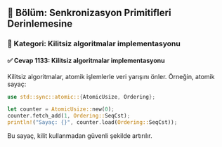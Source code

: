## 📘 Bölüm: Senkronizasyon Primitifleri Derinlemesine
### 🔹 Kategori: Kilitsiz algoritmalar implementasyonu
#### ✅ Cevap 1133: Kilitsiz algoritmalar implementasyonu

Kilitsiz algoritmalar, atomik işlemlerle veri yarışını önler. Örneğin, atomik sayaç:

```rust
use std::sync::atomic::{AtomicUsize, Ordering};

let counter = AtomicUsize::new(0);
counter.fetch_add(1, Ordering::SeqCst);
println!("Sayaç: {}", counter.load(Ordering::SeqCst));
```
Bu sayaç, kilit kullanmadan güvenli şekilde artırılır.
